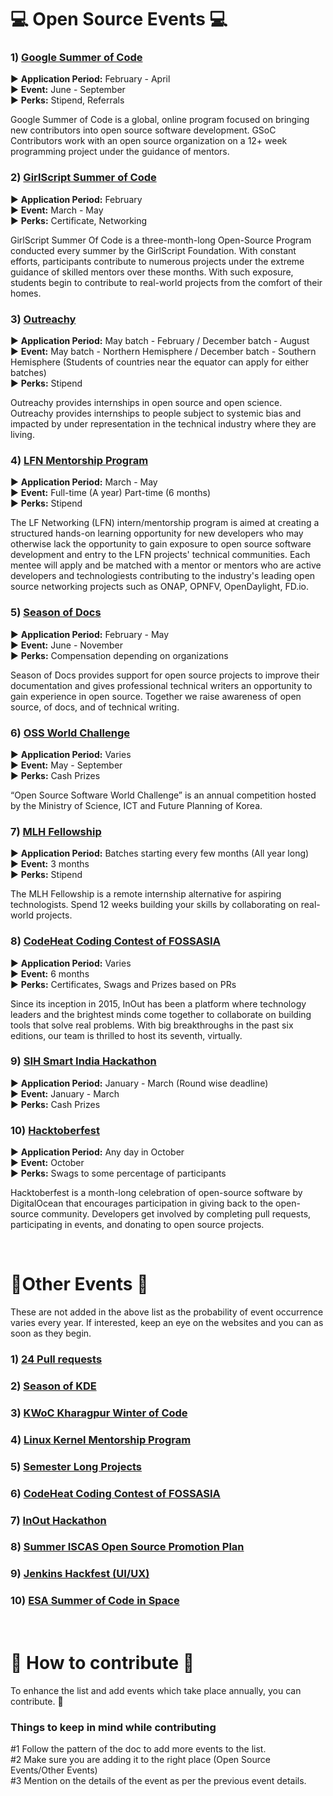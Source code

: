 # 💻 Open Source Events 💻

### 1) [Google Summer of Code](https://summerofcode.withgoogle.com/) 
▶️ **Application Period:** February - April <br>
▶️ **Event:** June - September <br>
▶️ **Perks:** Stipend, Referrals <br>

Google Summer of Code is a global, online program focused on bringing new contributors into open source software development. GSoC Contributors work with an open source organization on a 12+ week programming project under the guidance of mentors.

### 2) [GirlScript Summer of Code](https://gssoc.girlscript.tech/)
▶️ **Application Period:** February <br>
▶️ **Event:** March - May <br>
▶️ **Perks:** Certificate, Networking <br>

GirlScript Summer Of Code is a three-month-long Open-Source Program conducted every summer by the GirlScript Foundation. With constant efforts, participants contribute to numerous projects under the extreme guidance of skilled mentors over these months. With such exposure, students begin to contribute to real-world projects from the comfort of their homes. 

### 3) [Outreachy](https://www.outreachy.org/)
▶️ **Application Period:** May batch - February / December batch - August <br>
▶️ **Event:** May batch - Northern Hemisphere / December batch - Southern Hemisphere (Students of countries near the equator can apply for either batches) <br>
▶️ **Perks:** Stipend <br>

Outreachy provides internships in open source and open science. Outreachy provides internships to people subject to systemic bias and impacted by under representation in the technical industry where they are living.

### 4) [LFN Mentorship Program](https://wiki.lfnetworking.org/display/LN/LFN+Mentorship+Program)
▶️ **Application Period:** March - May <br>
▶️ **Event:** Full-time (A year) Part-time (6 months) <br>
▶️ **Perks:** Stipend <br>

The LF Networking (LFN) intern/mentorship program is aimed at creating a structured hands-on learning opportunity for new developers who may otherwise lack the opportunity to gain exposure to open source software development and entry to the LFN projects' technical communities. Each mentee will apply and be matched with a mentor or mentors who are active developers and technologiests contributing to the industry's leading open source networking projects such as ONAP, OPNFV, OpenDaylight, FD.io. 

### 5) [Season of Docs](https://developers.google.com/season-of-docs)
▶️ **Application Period:** February - May <br>
▶️ **Event:** June - November <br>
▶️ **Perks:** Compensation depending on organizations <br>

Season of Docs provides support for open source projects to improve their documentation and gives professional technical writers an opportunity to gain experience in open source. Together we raise awareness of open source, of docs, and of technical writing.

### 6) [OSS World Challenge](https://www.oss.kr/en_oss_world_challenage)
▶️ **Application Period:** Varies <br>
▶️ **Event:** May - September <br>
▶️ **Perks:** Cash Prizes <br>

“Open Source Software World Challenge” is an annual competition hosted by the Ministry of Science, ICT and Future Planning of Korea.

### 7) [MLH Fellowship](https://fellowship.mlh.io/)
▶️ **Application Period:** Batches starting every few months (All year long) <br>
▶️ **Event:** 3 months <br>
▶️ **Perks:** Stipend <br>

The MLH Fellowship is a remote internship alternative for aspiring technologists. Spend 12 weeks building your skills by collaborating on real-world projects.

### 8) [CodeHeat Coding Contest of FOSSASIA](https://codeheat.org/)
▶️ **Application Period:** Varies <br>
▶️ **Event:** 6 months <br>
▶️ **Perks:** Certificates, Swags and Prizes based on PRs <br>

Since its inception in 2015, InOut has been a platform where technology leaders and the brightest minds come together to collaborate on building tools that solve real problems. With big breakthroughs in the past six editions, our team is thrilled to host its seventh, virtually.

### 9) [SIH Smart India Hackathon](https://www.sih.gov.in/)
▶️ **Application Period:** January - March (Round wise deadline)<br>
▶️ **Event:** January - March  <br>
▶️ **Perks:** Cash Prizes <br>

### 10) [Hacktoberfest](https://hacktoberfest.digitalocean.com/)
▶️ **Application Period:** Any day in October <br>
▶️ **Event:** October  <br>
▶️ **Perks:** Swags to some percentage of participants <br>

 Hacktoberfest is a month-long celebration of open-source software by DigitalOcean that encourages participation in giving back to the open-source community. Developers get involved by completing pull requests, participating in events, and donating to open source projects.

<br>

 # 👥Other Events 👥 
 These are not added in the above list as the probability of event occurrence varies every year. If interested, keep an eye on the websites and you can as soon as they begin. 

 ### 1) [24 Pull requests](https://24pullrequests.com/about)
 ### 2) [Season of KDE](https://season.kde.org/)
 ### 3) [KWoC Kharagpur Winter of Code](https://kwoc.kossiitkgp.org/)
 ### 4) [Linux Kernel Mentorship Program](https://wiki.linuxfoundation.org/lkmp)
 ### 5) [Semester Long Projects](https://slop.dscdaiict.in/)
### 6) [CodeHeat Coding Contest of FOSSASIA](https://codeheat.org/)
### 7) [InOut Hackathon](https://hackinout.co/)
### 8) [Summer ISCAS Open Source Promotion Plan](https://summer.iscas.ac.cn/#/homepage?lang=en)
### 9) [Jenkins Hackfest (UI/UX)](https://www.jenkins.io/events/online-hackfest/2020-uiux/)
### 10) [ESA Summer of Code in Space](https://www.esa.int/Enabling_Support/Space_Engineering_Technology/SOCIS_The_ESA_Summer_of_Code_in_Space)

<br>

# 🤝 How to contribute 🤝
To enhance the list and add events which take place annually, you can contribute. 💬

### **Things to keep in mind while contributing**

#1 Follow the pattern of the doc to add more events to the list. <br>
#2 Make sure you are adding it to the right place (Open Source Events/Other Events) <br>
#3 Mention on the details of the event as per the previous event details. <br>